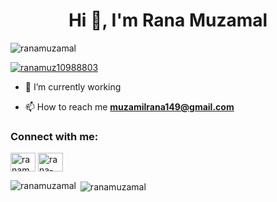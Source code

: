 <h1 align="center">Hi 👋, I'm Rana Muzamal</h1>
<p align="left"> <img src="https://komarev.com/ghpvc/?username=ranamuzamal&label=Profile%20views&color=0e75b6&style=flat" alt="ranamuzamal" /> </p>

<p align="left"> <a href="https://twitter.com/ranamuz10988803" target="blank"><img src="https://img.shields.io/twitter/follow/ranamuz10988803?logo=twitter&style=for-the-badge" alt="ranamuz10988803" /></a> </p>

- 🔭 I’m currently working

- 📫 How to reach me **muzamilrana149@gmail.com**

<h3 align="left">Connect with me:</h3>
<p align="left">
<a href="https://twitter.com/ranamuz10988803" target="blank"><img align="center" src="https://raw.githubusercontent.com/rahuldkjain/github-profile-readme-generator/master/src/images/icons/Social/twitter.svg" alt="ranamuz10988803" height="30" width="40" /></a>
<a href="https://linkedin.com/in/rana-muzamal-916b4b183" target="blank"><img align="center" src="https://raw.githubusercontent.com/rahuldkjain/github-profile-readme-generator/master/src/images/icons/Social/linked-in-alt.svg" alt="rana-muzamal-916b4b183" height="30" width="40" /></a>
</p>

<p><img align="left" src="https://github-readme-stats.vercel.app/api/top-langs?username=ranamuzamal&show_icons=true&locale=en&layout=compact" alt="ranamuzamal" /></p>

<p>&nbsp;<img align="center" src="https://github-readme-stats.vercel.app/api?username=ranamuzamal&show_icons=true&locale=en" alt="ranamuzamal" /></p>
